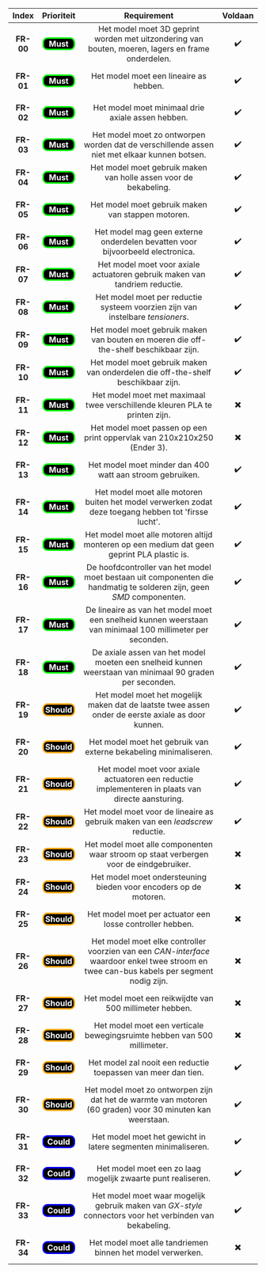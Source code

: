 
<style>
p.must           {margin-left:auto; margin-right:auto; text-align:center; width:60px;} 
p.should         {margin-left:auto; margin-right:auto; text-align:center; width:60px;} 
p.could          {margin-left:auto; margin-right:auto; text-align:center; width:60px;} 
p.wont           {margin-left:auto; margin-right:auto; text-align:center; width:60px;} 
p.must           {border:3px; border-style:solid; border-color:#00FF00; border-radius:10px; background-color:#000000; font-weight:bold; color:#FFFFFF;}
p.should         {border:3px; border-style:solid; border-color:#FFA500; border-radius:10px; background-color:#000000; font-weight:bold; color:#FFFFFF;}
p.could          {border:3px; border-style:solid; border-color:#0000FF; border-radius:10px; background-color:#000000; font-weight:bold; color:#FFFFFF;}
p.wont           {border:3px; border-style:solid; border-color:#DDDDDD; border-radius:10px; background-color:#000000; font-weight:bold; color:#FFFFFF;}
</style>

|Index|Prioriteit|Requirement|Voldaan|
|:---:|:---:|:---:|:---:|
|**FR-00**|<p class=must>Must</p>|Het model moet 3D geprint worden met uitzondering van bouten, moeren, lagers en frame onderdelen.|:heavy_check_mark:|
|**FR-01**|<p class=must>Must</p>|Het model moet een lineaire as hebben.|:heavy_check_mark:|
|**FR-02**|<p class=must>Must</p>|Het model moet minimaal drie axiale assen hebben.|:heavy_check_mark:|
|**FR-03**|<p class=must>Must</p>|Het model moet zo ontworpen worden dat de verschillende assen niet met elkaar kunnen botsen.|:heavy_check_mark:|
|**FR-04**|<p class=must>Must</p>|Het model moet gebruik maken van holle assen voor de bekabeling.|:heavy_check_mark:|
|**FR-05**|<p class=must>Must</p>|Het model moet gebruik maken van stappen motoren.|:heavy_check_mark:|
|**FR-06**|<p class=must>Must</p>|Het model mag geen externe onderdelen bevatten voor bijvoorbeeld electronica.|:heavy_check_mark:|
|**FR-07**|<p class=must>Must</p>|Het model moet voor axiale actuatoren gebruik maken van tandriem reductie.|:heavy_check_mark:|
|**FR-08**|<p class=must>Must</p>|Het model moet per reductie systeem voorzien zijn van instelbare *tensioners*.|:heavy_check_mark:|
|**FR-09**|<p class=must>Must</p>|Het model moet gebruik maken van bouten en moeren die off-the-shelf beschikbaar zijn.|:heavy_check_mark:|
|**FR-10**|<p class=must>Must</p>|Het model moet gebruik maken van onderdelen die off-the-shelf beschikbaar zijn.|:heavy_check_mark:|
|**FR-11**|<p class=must>Must</p>|Het model moet met maximaal twee verschillende kleuren PLA te printen zijn.|:heavy_multiplication_x:|
|**FR-12**|<p class=must>Must</p>|Het model moet passen op een print oppervlak van 210x210x250 (Ender 3).|:heavy_multiplication_x:|
|**FR-13**|<p class=must>Must</p>|Het model moet minder dan 400 watt aan stroom gebruiken.|:heavy_check_mark:|
|**FR-14**|<p class=must>Must</p>|Het model moet alle motoren buiten het model verwerken zodat deze toegang hebben tot 'firsse lucht'.|:heavy_check_mark:|
|**FR-15**|<p class=must>Must</p>|Het model moet alle motoren altijd monteren op een medium dat geen geprint PLA plastic is.|:heavy_check_mark:|
|**FR-16**|<p class=must>Must</p>|De hoofdcontroller van het model moet bestaan uit componenten die handmatig te solderen zijn, geen *SMD* componenten.|:heavy_check_mark:|
|**FR-17**|<p class=must>Must</p>|De lineaire as van het model moet een snelheid kunnen weerstaan van minimaal 100 millimeter per seconden.|:heavy_check_mark:|
|**FR-18**|<p class=must>Must</p>|De axiale assen van het model moeten een snelheid kunnen weerstaan van minimaal 90 graden per seconden.|:heavy_check_mark:|
|**FR-19**|<p class=should>Should</p>|Het model moet het mogelijk maken dat de laatste twee assen onder de eerste axiale as door kunnen.|:heavy_check_mark:|
|**FR-20**|<p class=should>Should</p>|Het model moet het gebruik van externe bekabeling minimaliseren.|:heavy_check_mark:|
|**FR-21**|<p class=should>Should</p>|Het model moet voor axiale actuatoren een reductie implementeren in plaats van directe aansturing.|:heavy_check_mark:|
|**FR-22**|<p class=should>Should</p>|Het model moet voor de lineaire as gebruik maken van een *leadscrew* reductie.|:heavy_check_mark:|
|**FR-23**|<p class=should>Should</p>|Het model moet alle componenten waar stroom op staat verbergen voor de eindgebruiker.|:heavy_multiplication_x:|
|**FR-24**|<p class=should>Should</p>|Het model moet ondersteuning bieden voor encoders op de motoren.|:heavy_multiplication_x:|
|**FR-25**|<p class=should>Should</p>|Het model moet per actuator een losse controller hebben.|:heavy_multiplication_x:|
|**FR-26**|<p class=should>Should</p>|Het model moet elke controller voorzien van een *CAN-interface* waardoor enkel twee stroom en twee can-bus kabels per segment nodig zijn.|:heavy_multiplication_x:|
|**FR-27**|<p class=should>Should</p>|Het model moet een reikwijdte van 500 millimeter hebben.|:heavy_multiplication_x:|
|**FR-28**|<p class=should>Should</p>|Het model moet een verticale bewegingsruimte hebben van 500 millimeter.|:heavy_multiplication_x:|
|**FR-29**|<p class=should>Should</p>|Het model zal nooit een reductie toepassen van meer dan tien. |:heavy_check_mark:|
|**FR-30**|<p class=should>Should</p>|Het model moet zo ontworpen zijn dat het de warmte van motoren (60 graden) voor 30 minuten kan weerstaan.|:heavy_check_mark:|
|**FR-31**|<p class=could>Could</p>|Het model moet het gewicht in latere segmenten minimaliseren.|:heavy_check_mark:|
|**FR-32**|<p class=could>Could</p>|Het model moet een zo laag mogelijk zwaarte punt realiseren.|:heavy_check_mark:|
|**FR-33**|<p class=could>Could</p>|Het model moet waar mogelijk gebruik maken van *GX-style* connectors voor het verbinden van bekabeling.|:heavy_check_mark:|
|**FR-34**|<p class=could>Could</p>|Het model moet alle tandriemen binnen het model verwerken.|:heavy_multiplication_x:|



